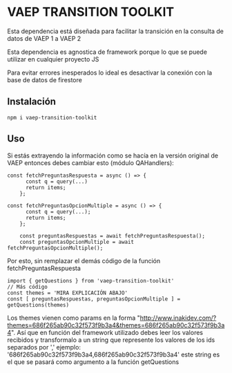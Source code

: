 # VAEP TRANSITION TOOLKIT
Esta dependencia está diseñada para facilitar la transición en la consulta de datos de VAEP 1 a VAEP 2

Esta dependencia es agnostica de framework porque lo que se puede utilizar en cualquier proyecto JS

Para evitar errores inesperados lo ideal es desactivar la conexión con la base de datos de firestore

## Instalación
```
npm i vaep-transition-toolkit
```

## Uso
Si estás extrayendo la información como se hacía en la versión original de VAEP entonces debes cambiar esto (módulo QAHandlers):
```
const fetchPreguntasRespuesta = async () => {
      const q = query(...)
      return items;
    };

const fetchPreguntasOpcionMultiple = async () => {
      const q = query(...);
      return items;
    };

    const preguntasRespuestas = await fetchPreguntasRespuesta();
    const preguntasOpcionMultiple = await fetchPreguntasOpcionMultiple();
```

Por esto, sin remplazar el demás código de la función fetchPreguntasRespuesta
```
import { getQuestions } from 'vaep-transition-toolkit'
// Más código
const themes = 'MIRA EXPLICACIÓN ABAJO'
const [ preguntasRespuestas, preguntasOpcionMultiple ] = getQuestions(themes)
```

Los themes vienen como params en la forma
"http://www.inakidev.com/?themes=686f265ab90c32f573f9b3a4&themes=686f265ab90c32f573f9b3a4". Así que en función del framework utilizado debes leer los valores recibidos y transformalo a un string que represente los valores de los ids separados por ',' ejemplo: '686f265ab90c32f573f9b3a4,686f265ab90c32f573f9b3a4' este string es el que se pasará como argumento a la función getQuestions